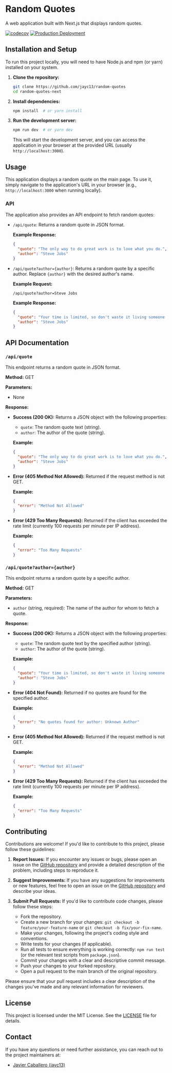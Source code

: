 # Random Quotes

A web application built with Next.js that displays random quotes.

[![codecov](https://codecov.io/gh/jayc13/random-quotes/graph/badge.svg?token=rofYF5rEBI)](https://codecov.io/gh/jayc13/random-quotes)
[![Production Deployment](https://github.com/jayc13/random-quotes/actions/workflows/prod-deployment.yml/badge.svg)](https://github.com/jayc13/random-quotes/actions/workflows/prod-deployment.yml)

## Installation and Setup

To run this project locally, you will need to have Node.js and npm (or yarn) installed on your system.

1. **Clone the repository:**

   ```bash
   git clone https://github.com/jayc13/random-quotes
   cd random-quotes-next
   ```

2. **Install dependencies:**

   ```bash
   npm install  # or yarn install
   ```

3. **Run the development server:**

   ```bash
   npm run dev  # or yarn dev
   ```

   This will start the development server, and you can access the application in your browser at the provided URL (usually `http://localhost:3000`).

## Usage

This application displays a random quote on the main page. To use it, simply navigate to the application's URL in your browser (e.g., `http://localhost:3000` when running locally).

### API

The application also provides an API endpoint to fetch random quotes:

- `/api/quote`: Returns a random quote in JSON format.

  **Example Response:**

  ```json
  {
    "quote": "The only way to do great work is to love what you do.",
    "author": "Steve Jobs"
  }
  ```

- `/api/quote?author={author}`: Returns a random quote by a specific author. Replace `{author}` with the desired author's name.

  **Example Request:**

  `/api/quote?author=Steve Jobs`

  **Example Response:**

  ```json
  {
    "quote": "Your time is limited, so don't waste it living someone else's life.",
    "author": "Steve Jobs"
  }
  ```

## API Documentation

### `/api/quote`

This endpoint returns a random quote in JSON format.

**Method:** GET

**Parameters:**

- None

**Response:**

- **Success (200 OK):** Returns a JSON object with the following properties:
  - `quote`: The random quote text (string).
  - `author`: The author of the quote (string).

  **Example:**

  ```json
  {
    "quote": "The only way to do great work is to love what you do.",
    "author": "Steve Jobs"
  }
  ```

- **Error (405 Method Not Allowed):** Returned if the request method is not GET.

  **Example:**

  ```json
  {
    "error": "Method Not Allowed"
  }
  ```

- **Error (429 Too Many Requests):** Returned if the client has exceeded the rate limit (currently 100 requests per minute per IP address).

  **Example:**

  ```json
  {
    "error": "Too Many Requests"
  }
  ```

### `/api/quote?author={author}`

This endpoint returns a random quote by a specific author.

**Method:** GET

**Parameters:**

- `author` (string, required): The name of the author for whom to fetch a quote.

**Response:**

- **Success (200 OK):** Returns a JSON object with the following properties:
  - `quote`: The random quote text by the specified author (string).
  - `author`: The author of the quote (string).

  **Example:**

  ```json
  {
    "quote": "Your time is limited, so don't waste it living someone else's life.",
    "author": "Steve Jobs"
  }
  ```

- **Error (404 Not Found):** Returned if no quotes are found for the specified author.

  **Example:**

  ```json
  {
    "error": "No quotes found for author: Unknown Author"
  }
  ```

- **Error (405 Method Not Allowed):** Returned if the request method is not GET.

  **Example:**

  ```json
  {
    "error": "Method Not Allowed"
  }
  ```

- **Error (429 Too Many Requests):** Returned if the client has exceeded the rate limit (currently 100 requests per minute per IP address).

  **Example:**

  ```json
  {
    "error": "Too Many Requests"
  }
  ```

## Contributing

Contributions are welcome! If you'd like to contribute to this project, please follow these guidelines:

1. **Report Issues:** If you encounter any issues or bugs, please open an issue on the [GitHub repository](https://github.com/jayc13/random-quotes/issues) and provide a detailed description of the problem, including steps to reproduce it.

2. **Suggest Improvements:** If you have any suggestions for improvements or new features, feel free to open an issue on the [GitHub repository](https://github.com/jayc13/random-quotes/issues) and describe your ideas.

3. **Submit Pull Requests:** If you'd like to contribute code changes, please follow these steps:

   - Fork the repository.
   - Create a new branch for your changes: `git checkout -b feature/your-feature-name` or `git checkout -b fix/your-fix-name`.
   - Make your changes, following the project's coding style and conventions.
   - Write tests for your changes (if applicable).
   - Run all tests to ensure everything is working correctly: `npm run test` (or the relevant test scripts from `package.json`).
   - Commit your changes with a clear and descriptive commit message.
   - Push your changes to your forked repository.
   - Open a pull request to the main branch of the original repository.

Please ensure that your pull request includes a clear description of the changes you've made and any relevant information for reviewers.

## License

This project is licensed under the MIT License. See the [LICENSE](LICENSE) file for details.

## Contact

If you have any questions or need further assistance, you can reach out to the project maintainers at:

- [Javier Caballero (jayc13)](https://github.com/jayc13)
